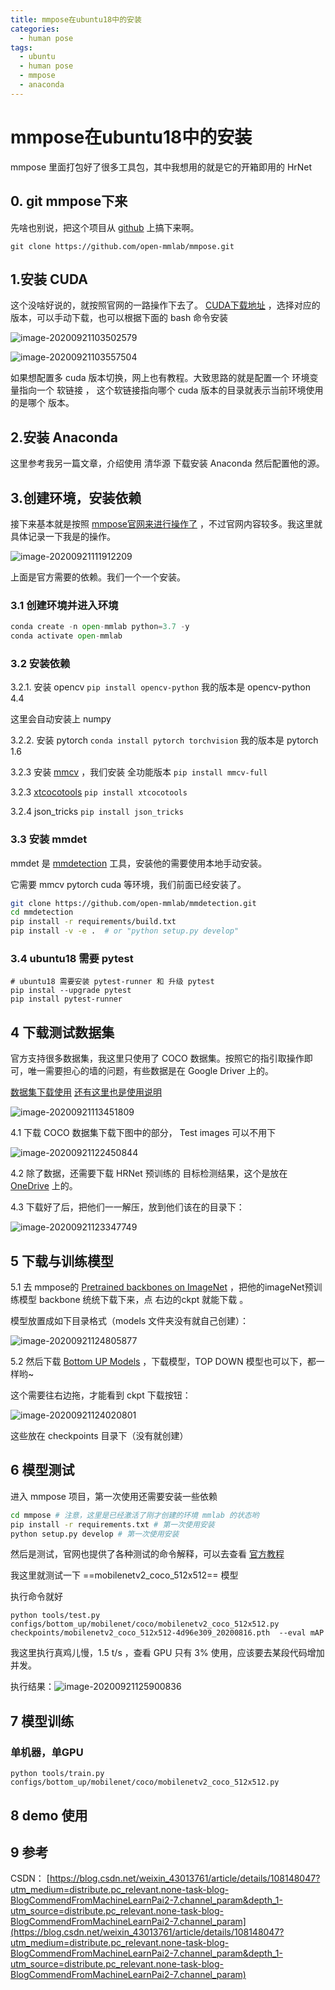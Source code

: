 ```yaml
---
title: mmpose在ubuntu18中的安装
categories:
  - human pose
tags:
  - ubuntu
  - human pose
  - mmpose
  - anaconda
---
```


# mmpose在ubuntu18中的安装

mmpose 里面打包好了很多工具包，其中我想用的就是它的开箱即用的 HrNet 

## 0. git mmpose下来

先啥也别说，把这个项目从 [github](https://github.com/open-mmlab/mmpose) 上搞下来啊。

`git clone https://github.com/open-mmlab/mmpose.git` 

## 1.安装 CUDA

这个没啥好说的，就按照官网的一路操作下去了。 [CUDA下载地址](https://developer.nvidia.com/cuda-downloads?target_os=Linux&target_arch=x86_64&target_distro=Ubuntu&target_version=1804&target_type=deblocal) ，选择对应的版本，可以手动下载，也可以根据下面的 bash 命令安装

![image-20200921103502579](/public/img/image-20200921103502579.png)

![image-20200921103557504](/public/img/image-20200921103557504.png)

如果想配置多 cuda 版本切换，网上也有教程。大致思路的就是配置一个 环境变量指向一个 软链接 ， 这个软链接指向哪个 cuda 版本的目录就表示当前环境使用的是哪个 版本。

## 2.安装 Anaconda

这里参考我另一篇文章，介绍使用 清华源 下载安装 Anaconda 然后配置他的源。

## 3.创建环境，安装依赖

接下来基本就是按照  [mmpose官网来进行操作了](https://jackypjb.github.io/posts/ubuntu/ubuntu18%E5%AE%89%E8%A3%85Anaconda%E9%85%8D%E7%BD%AE%E6%B8%85%E5%8D%8E%E6%BA%90) ，不过官网内容较多。我这里就具体记录一下我是的操作。

![image-20200921111912209](/public/img/image-20200921111912209.png)

上面是官方需要的依赖。我们一个一个安装。

### 3.1 创建环境并进入环境

~~~python
conda create -n open-mmlab python=3.7 -y
conda activate open-mmlab
~~~

### 3.2 安装依赖

3.2.1. 安装 opencv  `pip install opencv-python`  我的版本是 opencv-python 4.4

这里会自动安装上 numpy

3.2.2. 安装 pytorch `conda install pytorch torchvision` 我的版本是 pytorch 1.6

3.2.3 安装 [mmcv](https://github.com/open-mmlab/mmcv) ，我们安装 全功能版本  `pip install mmcv-full`

3.2.3 [xtcocotools](https://developer.nvidia.com/cuda-downloads?target_os=Linux&target_arch=x86_64&target_distro=Ubuntu&target_version=1804&target_type=deblocal)  `pip install xtcocotools`

3.2.4 json_tricks  `pip install json_tricks`

### 3.3 安装 mmdet

mmdet 是 [mmdetection](https://developer.nvidia.com/cuda-downloads?target_os=Linux&target_arch=x86_64&target_distro=Ubuntu&target_version=1804&target_type=deblocal) 工具，安装他的需要使用本地手动安装。

它需要 mmcv pytorch cuda 等环境，我们前面已经安装了。

~~~bash
git clone https://github.com/open-mmlab/mmdetection.git
cd mmdetection
pip install -r requirements/build.txt
pip install -v -e .  # or "python setup.py develop"
~~~

### 3.4 ubuntu18 需要 pytest

```
# ubuntu18 需要安装 pytest-runner 和 升级 pytest
pip instal --upgrade pytest
pip install pytest-runner
```



## 4 下载测试数据集

官方支持很多数据集，我这里只使用了 COCO 数据集。按照它的指引取操作即可，唯一需要担心的墙的问题，有些数据是在 Google Driver 上的。

[数据集下载使用](https://mmpose.readthedocs.io/en/latest/data_preparation.html) [还有这里也是使用说明](https://github.com/open-mmlab/mmpose/blob/master/docs/data_preparation.md) 

![image-20200921113451809](/public/img/image-20200921113451809.png)

4.1 下载 COCO 数据集下载下图中的部分， Test images 可以不用下

![image-20200921122450844](/public/img/image-20200921122450844.png)

4.2 除了数据，还需要下载 HRNet 预训练的 目标检测结果，这个是放在 [OneDrive](https://1drv.ms/f/s%21AhIXJn_J-blWzzDXoz5BeFl8sWM-) 上的。

4.3 下载好了后，把他们一一解压，放到他们该在的目录下：

![image-20200921123347749](/public/img/image-20200921123347749.png)

## 5 下载与训练模型

5.1 去 mmpose的 [Pretrained backbones on ImageNet](https://mmpose.readthedocs.io/en/latest/pretrained.html) ，把他的imageNet预训练模型 backbone 统统下载下来，点 右边的ckpt 就能下载 。

模型放置成如下目录格式（models 文件夹没有就自己创建）：

![image-20200921124805877](/public/img/image-20200921124805877.png)

5.2 然后下载 [Bottom UP Models](https://mmpose.readthedocs.io/en/latest/bottom_up_models.html) ，下载模型，TOP DOWN 模型也可以下，都一样哟~

这个需要往右边拖，才能看到 ckpt 下载按钮：

![image-20200921124020801](/public/img/image-20200921124020801.png)

这些放在 checkpoints 目录下（没有就创建）

## 6 模型测试

进入 mmpose 项目，第一次使用还需要安装一些依赖 

~~~bash
cd mmpose # 注意，这里是已经激活了刚才创建的环境 mmlab 的状态哟
pip install -r requirements.txt # 第一次使用安装
python setup.py develop # 第一次使用安装
~~~

然后是测试，官网也提供了各种测试的命令解释，可以去查看 [官方教程](https://mmpose.readthedocs.io/en/latest/bottom_up_models.html)

我这里就测试一下 ==mobilenetv2_coco_512x512== 模型

执行命令就好

`python tools/test.py configs/bottom_up/mobilenet/coco/mobilenetv2_coco_512x512.py checkpoints/mobilenetv2_coco_512x512-4d96e309_20200816.pth  --eval mAP`

我这里执行真鸡儿慢，1.5 t/s ，查看 GPU 只有 3% 使用，应该要去某段代码增加并发。 

执行结果：![image-20200921125900836](/public/img/image-20200921125900836.png)

## 7 模型训练

### 单机器，单GPU

`python tools/train.py configs/bottom_up/mobilenet/coco/mobilenetv2_coco_512x512.py `

## 8 demo 使用



## 9 参考

CSDN： [https://blog.csdn.net/weixin_43013761/article/details/108148047?utm_medium=distribute.pc_relevant.none-task-blog-BlogCommendFromMachineLearnPai2-7.channel_param&depth_1-utm_source=distribute.pc_relevant.none-task-blog-BlogCommendFromMachineLearnPai2-7.channel_param](https://blog.csdn.net/weixin_43013761/article/details/108148047?utm_medium=distribute.pc_relevant.none-task-blog-BlogCommendFromMachineLearnPai2-7.channel_param&depth_1-utm_source=distribute.pc_relevant.none-task-blog-BlogCommendFromMachineLearnPai2-7.channel_param)

